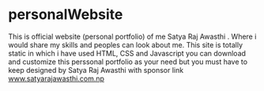 # personalWebsite
This is official website (personal portfolio) of me Satya Raj Awasthi . Where i would share my skills and peoples can look about me.
This site is totally static in which i have used HTML, CSS and Javascript you can download and customize this perssonal portfolio as your need but you must have to keep designed by Satya Raj Awasthi with sponsor link www.satyarajawasthi.com.np
